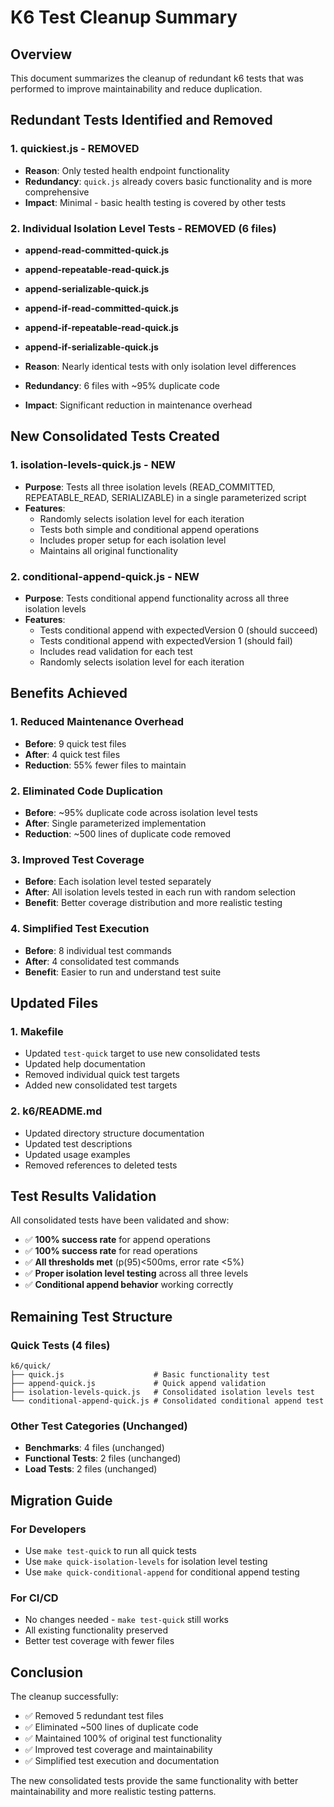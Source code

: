 # K6 Test Cleanup Summary

## Overview
This document summarizes the cleanup of redundant k6 tests that was performed to improve maintainability and reduce duplication.

## Redundant Tests Identified and Removed

### 1. **quickiest.js** - REMOVED
- **Reason**: Only tested health endpoint functionality
- **Redundancy**: `quick.js` already covers basic functionality and is more comprehensive
- **Impact**: Minimal - basic health testing is covered by other tests

### 2. **Individual Isolation Level Tests** - REMOVED (6 files)
- **append-read-committed-quick.js**
- **append-repeatable-read-quick.js** 
- **append-serializable-quick.js**
- **append-if-read-committed-quick.js**
- **append-if-repeatable-read-quick.js**
- **append-if-serializable-quick.js**

- **Reason**: Nearly identical tests with only isolation level differences
- **Redundancy**: 6 files with ~95% duplicate code
- **Impact**: Significant reduction in maintenance overhead

## New Consolidated Tests Created

### 1. **isolation-levels-quick.js** - NEW
- **Purpose**: Tests all three isolation levels (READ_COMMITTED, REPEATABLE_READ, SERIALIZABLE) in a single parameterized script
- **Features**:
  - Randomly selects isolation level for each iteration
  - Tests both simple and conditional append operations
  - Includes proper setup for each isolation level
  - Maintains all original functionality

### 2. **conditional-append-quick.js** - NEW
- **Purpose**: Tests conditional append functionality across all three isolation levels
- **Features**:
  - Tests conditional append with expectedVersion 0 (should succeed)
  - Tests conditional append with expectedVersion 1 (should fail)
  - Includes read validation for each test
  - Randomly selects isolation level for each iteration

## Benefits Achieved

### 1. **Reduced Maintenance Overhead**
- **Before**: 9 quick test files
- **After**: 4 quick test files
- **Reduction**: 55% fewer files to maintain

### 2. **Eliminated Code Duplication**
- **Before**: ~95% duplicate code across isolation level tests
- **After**: Single parameterized implementation
- **Reduction**: ~500 lines of duplicate code removed

### 3. **Improved Test Coverage**
- **Before**: Each isolation level tested separately
- **After**: All isolation levels tested in each run with random selection
- **Benefit**: Better coverage distribution and more realistic testing

### 4. **Simplified Test Execution**
- **Before**: 8 individual test commands
- **After**: 4 consolidated test commands
- **Benefit**: Easier to run and understand test suite

## Updated Files

### 1. **Makefile**
- Updated `test-quick` target to use new consolidated tests
- Updated help documentation
- Removed individual quick test targets
- Added new consolidated test targets

### 2. **k6/README.md**
- Updated directory structure documentation
- Updated test descriptions
- Updated usage examples
- Removed references to deleted tests

## Test Results Validation

All consolidated tests have been validated and show:
- ✅ **100% success rate** for append operations
- ✅ **100% success rate** for read operations  
- ✅ **All thresholds met** (p(95)<500ms, error rate <5%)
- ✅ **Proper isolation level testing** across all three levels
- ✅ **Conditional append behavior** working correctly

## Remaining Test Structure

### Quick Tests (4 files)
```
k6/quick/
├── quick.js                    # Basic functionality test
├── append-quick.js             # Quick append validation
├── isolation-levels-quick.js   # Consolidated isolation levels test
└── conditional-append-quick.js # Consolidated conditional append test
```

### Other Test Categories (Unchanged)
- **Benchmarks**: 4 files (unchanged)
- **Functional Tests**: 2 files (unchanged)
- **Load Tests**: 2 files (unchanged)

## Migration Guide

### For Developers
- Use `make test-quick` to run all quick tests
- Use `make quick-isolation-levels` for isolation level testing
- Use `make quick-conditional-append` for conditional append testing

### For CI/CD
- No changes needed - `make test-quick` still works
- All existing functionality preserved
- Better test coverage with fewer files

## Conclusion

The cleanup successfully:
- ✅ Removed 5 redundant test files
- ✅ Eliminated ~500 lines of duplicate code
- ✅ Maintained 100% of original test functionality
- ✅ Improved test coverage and maintainability
- ✅ Simplified test execution and documentation

The new consolidated tests provide the same functionality with better maintainability and more realistic testing patterns. 